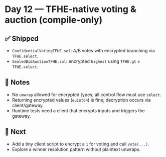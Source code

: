 # Day 12 — TFHE-native voting & auction (compile-only)

## ✅ Shipped
- `ConfidentialVotingTFHE.sol`: A/B votes with encrypted branching via `TFHE.select`.
- `SealedBidAuctionTFHE.sol`: encrypted `highest` using `TFHE.gt` + `TFHE.select`.

## 🧠 Notes
- No `unwrap` allowed for encrypted types; all control flow must use `select`.
- Returning encrypted values (`euint64`) is fine; decryption occurs via client/gateway.
- Runtime tests need a client that encrypts inputs and triggers the gateway.

## 🎯 Next
- Add a tiny client script to encrypt a `1` for voting and call `vote(...)`.
- Explore a winner resolution pattern without plaintext unwraps.
